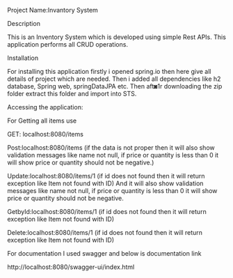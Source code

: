 Project Name:Invantory System

Description

This is an Inventory System which is developed using simple Rest APIs. This application performs all CRUD operations.


Installation


For installing this application firstly i opened spring.io then here give all details of project which are needed.
Then i added all dependencies like h2 database, Spring web, springDataJPA etc.
 Then aft◙1r downloading the zip folder extract this folder and import into STS.
 
 
 Accessing the application:
 
 For Getting all items use
 
 GET: localhost:8080/items
 
 Post:localhost:8080/items (if the data is not proper then it will also show validation messages like name not null, if price or quantity is less than 0 it will show price or quantity should not be negative.)
 
 Update:localhost:8080/items/1 (if id does not found then it will return exception like Item not found with ID)
 And it will also show validation messages like name not null, if price or quantity is less than 0 it will show price or quantity should not be negative.
 
 GetbyId:localhost:8080/items/1 (if id does not found then it will return exception like Item not found with ID)
 
 Delete:localhost:8080/items/1 (if id does not found then it will return exception like Item not found with ID)
 
 
 For documentation I used swagger and below is documentation link
 
 http://localhost:8080/swagger-ui/index.html
 
 